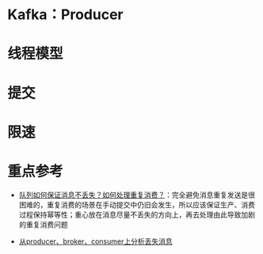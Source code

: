# Kafka：Producer

# **线程模型**

# **提交**

# **限速**

# 重点参考
- [队列如何保证消息不丢失？如何处理重复消费？](https://hollis.blog.csdn.net/article/details/104285138?spm=1001.2101.3001.6661.1&utm_medium=distribute.pc_relevant_t0.none-task-blog-2%7Edefault%7ECTRLIST%7Edefault-1.no_search_link&depth_1-utm_source=distribute.pc_relevant_t0.none-task-blog-2%7Edefault%7ECTRLIST%7Edefault-1.no_search_link)：完全避免消息重复发送是很困难的，重复消费的场景在手动提交中仍旧会发生，所以应该保证生产、消费过程保持幂等性；重心放在消息尽量不丢失的方向上，再去处理由此导致加剧的重复消费问题

- [从producer、broker、consumer上分析丢失消息](https://zhuanlan.zhihu.com/p/309518055)